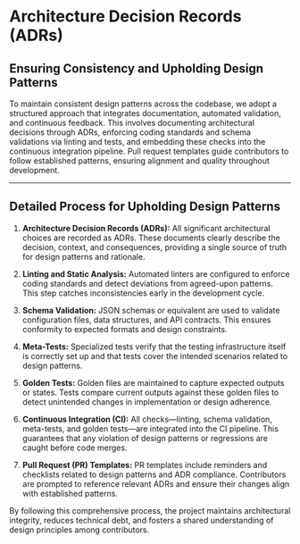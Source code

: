 # Architecture Decision Records (ADRs)

## Ensuring Consistency and Upholding Design Patterns

To maintain consistent design patterns across the codebase, we adopt a structured approach that integrates documentation, automated validation, and continuous feedback. This involves documenting architectural decisions through ADRs, enforcing coding standards and schema validations via linting and tests, and embedding these checks into the continuous integration pipeline. Pull request templates guide contributors to follow established patterns, ensuring alignment and quality throughout development.

---

## Detailed Process for Upholding Design Patterns

1. **Architecture Decision Records (ADRs):**
   All significant architectural choices are recorded as ADRs. These documents clearly describe the decision, context, and consequences, providing a single source of truth for design patterns and rationale.

2. **Linting and Static Analysis:**
   Automated linters are configured to enforce coding standards and detect deviations from agreed-upon patterns. This step catches inconsistencies early in the development cycle.

3. **Schema Validation:**
   JSON schemas or equivalent are used to validate configuration files, data structures, and API contracts. This ensures conformity to expected formats and design constraints.

4. **Meta-Tests:**
   Specialized tests verify that the testing infrastructure itself is correctly set up and that tests cover the intended scenarios related to design patterns.

5. **Golden Tests:**
   Golden files are maintained to capture expected outputs or states. Tests compare current outputs against these golden files to detect unintended changes in implementation or design adherence.

6. **Continuous Integration (CI):**
   All checks—linting, schema validation, meta-tests, and golden tests—are integrated into the CI pipeline. This guarantees that any violation of design patterns or regressions are caught before code merges.

7. **Pull Request (PR) Templates:**
   PR templates include reminders and checklists related to design patterns and ADR compliance. Contributors are prompted to reference relevant ADRs and ensure their changes align with established patterns.

By following this comprehensive process, the project maintains architectural integrity, reduces technical debt, and fosters a shared understanding of design principles among contributors.

